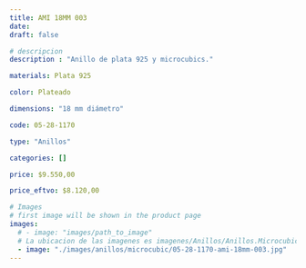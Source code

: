 ```yaml
---
title: AMI 18MM 003
date: 
draft: false

# descripcion
description : "Anillo de plata 925 y microcubics."

materials: Plata 925

color: Plateado

dimensions: "18 mm diámetro"

code: 05-28-1170

type: "Anillos"

categories: []

price: $9.550,00

price_eftvo: $8.120,00

# Images
# first image will be shown in the product page
images:
  # - image: "images/path_to_image"
  # La ubicacion de las imagenes es imagenes/Anillos/Anillos.Microcubic/05-28-1170-ami-18mm-003
  - image: "./images/anillos/microcubic/05-28-1170-ami-18mm-003.jpg"
---
```

